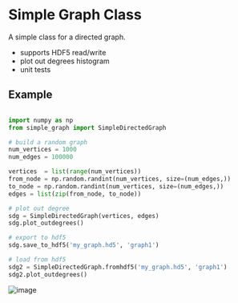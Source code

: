 # Simple Graph Class

A simple class for a directed graph. 

* supports HDF5 read/write
* plot out degrees histogram
* unit tests

## Example 

```python

import numpy as np
from simple_graph import SimpleDirectedGraph

# build a random graph
num_vertices = 1000
num_edges = 100000

vertices  = list(range(num_vertices))
from_node = np.random.randint(num_vertices, size=(num_edges,))
to_node = np.random.randint(num_vertices, size=(num_edges,))
edges = list(zip(from_node, to_node))

# plot out degree
sdg = SimpleDirectedGraph(vertices, edges)
sdg.plot_outdegrees()

# export to hdf5
sdg.save_to_hdf5('my_graph.hd5', 'graph1')

# load from hdf5
sdg2 = SimpleDirectedGraph.fromhdf5('my_graph.hd5', 'graph1')
sdg2.plot_outdegrees()

```
![image](https://user-images.githubusercontent.com/17587387/130370379-ab395ddd-5dbd-4dd5-8c83-5a47f0a61e2e.png)


